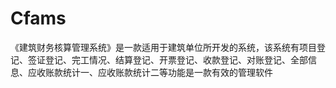 # Cfams
 《建筑财务核算管理系统》是一款适用于建筑单位所开发的系统，该系统有项目登记、签证登记、完工情况、结算登记、开票登记、收款登记、对账登记、全部信息、应收账款统计一、应收账款统计二等功能是一款有效的管理软件
